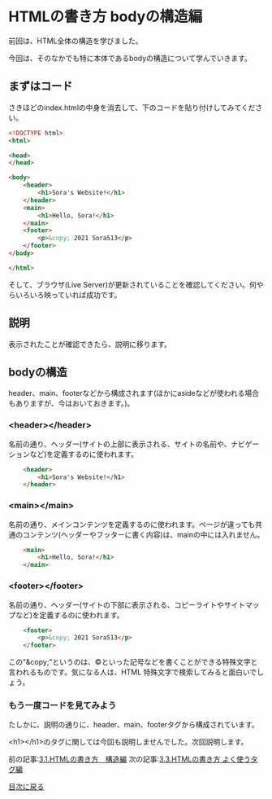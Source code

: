 # HTMLの書き方 bodyの構造編
前回は、HTML全体の構造を学びました。

今回は、そのなかでも特に本体であるbodyの構造について学んでいきます。

## まずはコード
さきほどのindex.htmlの中身を消去して、下のコードを貼り付けしてみてください。

```html
<!DOCTYPE html>
<html>

<head>
</head>

<body>
    <header>
        <h1>Sora's Website!</h1>
    </header>
    <main>
        <h1>Hello, Sora!</h1>
    </main>
    <footer>
        <p>&copy; 2021 Sora513</p>
    </footer>
</body>

</html>
```

そして、ブラウザ(Live Server)が更新されていることを確認してください。何やらいろいろ映っていれば成功です。

## 説明
表示されたことが確認できたら、説明に移ります。

## bodyの構造
header、main、footerなどから構成されます(ほかにasideなどが使われる場合もありますが、今はおいておきます。)。

### \<header>\</header>
名前の通り、ヘッダー(サイトの上部に表示される、サイトの名前や、ナビゲーションなど)を定義するのに使われます。
```html
    <header>
        <h1>Sora's Website!</h1>
    </header>
```

### \<main>\</main>
名前の通り、メインコンテンツを定義するのに使われます。ページが違っても共通のコンテンツ(ヘッダーやフッターに書く内容)は、mainの中には入れません。
```html
    <main>
        <h1>Hello, Sora!</h1>
    </main>
```
### \<footer>\</footer>
名前の通り、ヘッダー(サイトの下部に表示される、コピーライトやサイトマップなど)を定義するのに使われます。

```html
    <footer>
        <p>&copy; 2021 Sora513</p>
    </footer>
```

この"\&copy;"というのは、&copy;といった記号などを書くことができる特殊文字と言われるものです。気になる人は、HTML 特殊文字で検索してみると面白いでしょう。

### もう一度コードを見てみよう
たしかに、説明の通りに、header、main、footerタグから構成されています。

\<h1>\</h1>のタグに関しては今回も説明しませんでした。次回説明します。

前の記事:[3.1.HTMLの書き方　構造編](../3_HTML_1/index.md)
次の記事:[3.3.HTMLの書き方 よく使うタグ編](../3_HTML_3/index.md)

[目次に戻る](../../README.md)